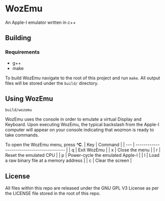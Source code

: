 # WozEmu
An Apple-I emulator written in c++
## Building
### Requirements
* g++
* make

To build WozEmu navigate to the root of this project and run `make`. All output files will be stored under the `build/` directory.
## Using WozEmu
`build/wozemu`

WozEmu uses the console in order to emulate a virtual Display and Keyboard. Upon executing WozEmu, the typical backslash from the Apple-I computer will appear on your console indicating that wozmon is ready to take commands.

To open the WozEmu menu, press **^C**.
| Key | Command                                    |
| --- | ------------------------------------------ |
| q   | Exit WozEmu                                |
| x   | Close the menu                             |
| r   | Reset the emulated CPU                     |
| p   | Power-cycle the emulated Apple-I           |
| l   | Load a raw binary file at a memory address |
| c   | Clear the screen                           |

## License
All files within this repo are released under the GNU GPL V3 License as per the LICENSE file stored in the root of this repo.
